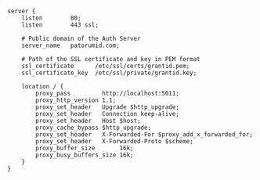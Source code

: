 ﻿```nginx
server {
    listen        80;
    listen        443 ssl;

	# Public domain of the Auth Server
    server_name   patorumid.com;

	# Path of the SSL certificate and key in PEM format
    ssl_certificate      /etc/ssl/certs/grantid.pem;
    ssl_certificate_key  /etc/ssl/private/grantid.key;

    location / {
        proxy_pass         http://localhost:5011;
        proxy_http_version 1.1;
        proxy_set_header   Upgrade $http_upgrade;
        proxy_set_header   Connection keep-alive;
        proxy_set_header   Host $host;
        proxy_cache_bypass $http_upgrade;
        proxy_set_header   X-Forwarded-For $proxy_add_x_forwarded_for;
        proxy_set_header   X-Forwarded-Proto $scheme;
        proxy_buffer_size       16k;
        proxy_busy_buffers_size 16k;
    }
}
```
